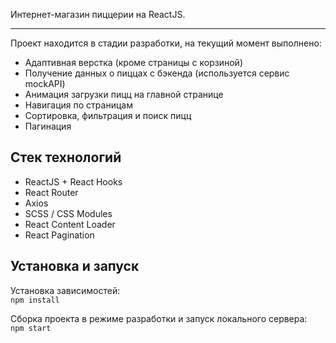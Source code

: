 Интернет-магазин пиццерии на ReactJS.
***
Проект находится в стадии разработки, на текущий момент выполнено:
* Адаптивная верстка (кроме страницы с корзиной)
* Получение данных о пиццах с бэкенда (используется сервис mockAPI)
* Анимация загрузки пицц на главной странице
* Навигация по страницам
* Сортировка, фильтрация и поиск пицц
* Пагинация

Стек технологий
----------------
* ReactJS + React Hooks
* React Router
* Axios
* SCSS / CSS Modules
* React Content Loader
* React Pagination

Установка и запуск
---------
Установка зависимостей:\
`npm install`

Сборка проекта в режиме разработки и запуск локального сервера:\
`npm start`
